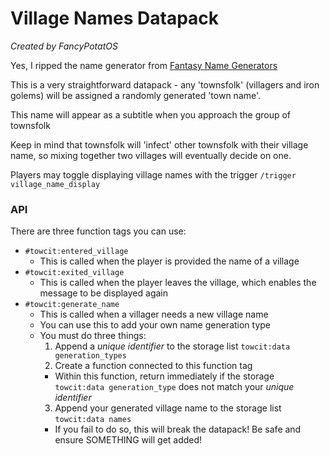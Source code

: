
# Village Names Datapack
_Created by FancyPotatOS_


Yes, I ripped the name generator from [Fantasy Name Generators](https://www.fantasynamegenerators.com/fantasy-town-names.php)

This is a very straightforward datapack - any 'townsfolk' (villagers and iron golems) will be assigned a randomly generated 'town name'.

This name will appear as a subtitle when you approach the group of townsfolk

Keep in mind that townsfolk will 'infect' other townsfolk with their village name, so mixing together two villages will eventually decide on one.


Players may toggle displaying village names with the trigger `/trigger village_name_display` 

### API

There are three function tags you can use:

- `#towcit:entered_village`
  - This is called when the player is provided the name of a village
- `#towcit:exited_village`
  - This is called when the player leaves the village, which enables the message to be displayed again
- `#towcit:generate_name`
  - This is called when a villager needs a new village name
  - You can use this to add your own name generation type
  - You must do three things:
    1. Append a _unique identifier_ to the storage list `towcit:data generation_types`
    2. Create a function connected to this function tag
      - Within this function, return immediately if the storage `towcit:data generation_type` does not match your _unique identifier_
    3. Append your generated village name to the storage list `towcit:data names`
      - If you fail to do so, this will break the datapack! Be safe and ensure SOMETHING will get added!


